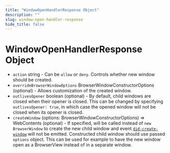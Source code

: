```yaml
---
title: "WindowOpenHandlerResponse Object"
description: ""
slug: window-open-handler-response
hide_title: false
---
```


# WindowOpenHandlerResponse Object

* `action` string - Can be `allow` or `deny`. Controls whether new window should be created.
* `overrideBrowserWindowOptions` BrowserWindowConstructorOptions (optional) - Allows customization of the created window.
* `outlivesOpener` boolean (optional) - By default, child windows are closed when their opener is closed. This can be
  changed by specifying `outlivesOpener: true`, in which case the opened window will not be closed when its opener is closed.
* `createWindow` (options: BrowserWindowConstructorOptions) => WebContents (optional) - If specified, will be called instead of `new BrowserWindow` to create the new child window and event [`did-create-window`](../web-contents.md#event-did-create-window) will not be emitted. Constructed child window should use passed `options` object. This can be used for example to have the new window open as a BrowserView instead of in a separate window.
